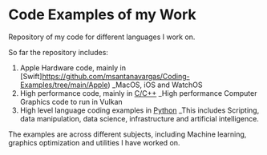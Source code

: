 # Code Examples of my Work
Repository of my code for different languages I work on.

So far the repository includes:

1. Apple Hardware code, mainly in [Swift]https://github.com/msantanavargas/Coding-Examples/tree/main/Apple)
   _MacOS, iOS and WatchOS
2. High performance code, mainly in [C/C++](https://github.com/msantanavargas/Coding-Examples/tree/main/C)
   _High performance Computer Graphics code to run in Vulkan
3. High level language coding examples in [Python](https://github.com/msantanavargas/Coding-Examples/tree/main/Python)
   _This includes Scripting, data manipulation, data science, infrastructure and artificial intelligence.

The examples are across different subjects, including Machine learning, graphics optimization and utilities I have worked on.
